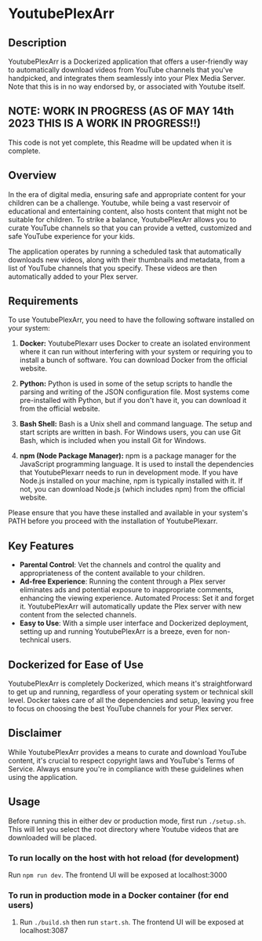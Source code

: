 # YoutubePlexArr

## Description

YoutubePlexArr is a Dockerized application that offers a user-friendly way to automatically download videos from YouTube channels that you've handpicked, and integrates them seamlessly into your Plex Media Server. 
Note that this is in no way endorsed by, or associated with Youtube itself.

## NOTE: WORK IN PROGRESS (AS OF MAY 14th 2023 THIS IS A WORK IN PROGRESS!!)

This code is not yet complete, this Readme will be updated when it is complete.

## Overview

In the era of digital media, ensuring safe and appropriate content for your children can be a challenge. Youtube, while being a vast reservoir of educational and entertaining content, also hosts content that might not be suitable for children. To strike a balance, YoutubePlexArr allows you to curate YouTube channels so that you can provide a vetted, customized and safe YouTube experience for your kids.

The application operates by running a scheduled task that automatically downloads new videos, along with their thumbnails and metadata, from a list of YouTube channels that you specify. These videos are then automatically added to your Plex server.

## Requirements

To use YoutubePlexArr, you need to have the following software installed on your system:

1. **Docker:** YoutubePlexarr uses Docker to create an isolated environment where it can run without interfering with your system or requiring you to install a bunch of software. You can download Docker from the official website.

2. **Python:** Python is used in some of the setup scripts to handle the parsing and writing of the JSON configuration file. Most systems come pre-installed with Python, but if you don't have it, you can download it from the official website.

3. **Bash Shell:** Bash is a Unix shell and command language. The setup and start scripts are written in bash. For Windows users, you can use Git Bash, which is included when you install Git for Windows.

4. **npm (Node Package Manager):** npm is a package manager for the JavaScript programming language. It is used to install the dependencies that YoutubePlexarr needs to run in development mode. If you have Node.js installed on your machine, npm is typically installed with it. If not, you can download Node.js (which includes npm) from the official website.

Please ensure that you have these installed and available in your system's PATH before you proceed with the installation of YoutubePlexarr.

## Key Features
* **Parental Control**: Vet the channels and control the quality and appropriateness of the content available to your children.
* **Ad-free Experience**: Running the content through a Plex server eliminates ads and potential exposure to inappropriate comments, enhancing the viewing experience.
Automated Process: Set it and forget it. YoutubePlexArr will automatically update the Plex server with new content from the selected channels.
* **Easy to Use**: With a simple user interface and Dockerized deployment, setting up and running YoutubePlexArr is a breeze, even for non-technical users.

## Dockerized for Ease of Use
YoutubePlexArr is completely Dockerized, which means it's straightforward to get up and running, regardless of your operating system or technical skill level. Docker takes care of all the dependencies and setup, leaving you free to focus on choosing the best YouTube channels for your Plex server.

## Disclaimer
While YoutubePlexArr provides a means to curate and download YouTube content, it's crucial to respect copyright laws and YouTube's Terms of Service. Always ensure you're in compliance with these guidelines when using the application.
## Usage

Before running this in either dev or production mode, first run ```./setup.sh```. This will let you select the root directory where Youtube videos that are downloaded will be placed.

### To run locally on the host with hot reload (for development)
Run ```npm run dev```. The frontend UI will be exposed at localhost:3000

### To run in production mode in a Docker container (for end users)

1. Run ```./build.sh``` then run ```start.sh```. The frontend UI will be exposed at localhost:3087


